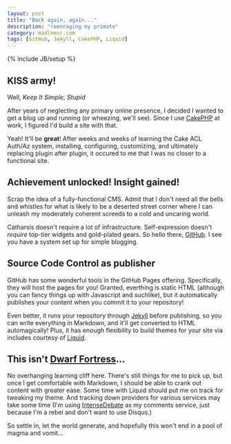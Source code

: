 ```yaml
---
layout: post
title: "Back again, again..."
description: "reenraging my primate"
category: madlemur.com
tags: [GitHub, Jekyll, CakePHP, Liquid]
---
```

{% include JB/setup %}

## KISS army!

Well, _Keep It Simple, Stupid_

After years of neglecting any primary online presence, I decided I wanted to get a blog up and running (or wheezing, we'll see). Since I use [CakePHP](http://www.cakephp.org) at work, I figured I'd build a site with that.

Yeah! It'll be __great__! After weeks and weeks of learning the Cake ACL Auth/Az system, installing, configuring, customizing, and ultimately replacing plugin after plugin, it occured to me that I was no closer to a functional site.

## Achievement unlocked! Insight gained!

Scrap the idea of a fully-functional CMS. Admit that I don't need all the bells and whistles for what is likely to be a deserted street corner where I can unleash my moderately coherent screeds to a cold and uncaring world.

Catharsis doesn't require a lot of infrastructure. Self-expression doesn't *require* top-tier widgets and gold-plated gears. So hello there, [GitHub](http://www.github.com). I see you have a system set up for simple blogging.

## Source Code Control as publisher

GitHub has some wonderful tools in the GitHub Pages offering. Specifically, they will host the pages for you! Granted, everthing is static HTML (although you can fancy things up with Javascript and suchlike), but it automatically publishes your content when you commit it to your repository!

Even better, it runs your repository through [Jekyll](http://jekyllrb.com/) before publishing, so you can write everything in Markdown, and it'll get converted to HTML automagically! Plus, it has enough flexibility to build themes for your site via includes courtesy of [Liquid](http://wiki.shopify.com/Liquid).

## This isn't [Dwarf Fortress](http://www.bay12games.com/dwarves)...

No overhanging learning cliff here. There's still things for me to pick up, but once I get comfortable with Markdown, I should be able to crank out content with greater ease. Some time with Liquid should put me on track for tweaking my theme. And tracking down providers for various services may take some time (I'm using [IntenseDebate](http://www.intensedebate.com) as my comments service, just because I'm a rebel and don't want to use Disqus.)

So settle in, let the world generate, and hopefully this won't end in a pool of magma and vomit...

